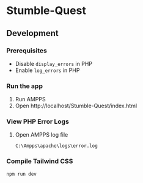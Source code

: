# Stumble-Quest

## Development

### Prerequisites

- Disable `display_errors` in PHP
- Enable `log_errors` in PHP

### Run the app

1. Run AMPPS
2. Open http://localhost/Stumble-Quest/index.html

### View PHP Error Logs

1.  Open AMPPS log file

        C:\Ampps\apache\logs\error.log

### Compile Tailwind CSS

```
npm run dev
```
